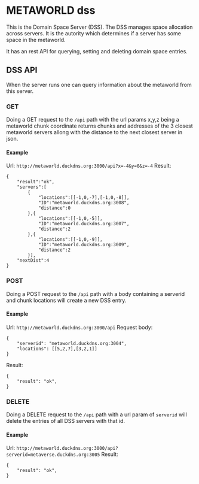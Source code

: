 METAWORLD dss
=============

This is the Domain Space Server (DSS).
The DSS manages space allocation across servers.
It is the autority which determines if a server has some space in the metaworld.

It has an rest API for querying, setting and deleting domain space entries.

DSS API
-------

When the server runs one can query information about the metaworld from this server.

### GET

Doing a GET request to the `/api` path with the url params x,y,z being a metaworld chunk coordinate
returns chunks and addresses of the 3 closest metaworld servers allong with the distance to the next closest server in json.

#### Example

Url: `http://metaworld.duckdns.org:3000/api?x=-4&y=0&z=-4`
Result:
```
{
    "result":"ok",
    "servers":[
        {
            "locations":[[-1,0,-7],[-1,0,-8]],
            "ID":"metaworld.duckdns.org:3008",
            "distance":0
        },{
            "locations":[[-1,0,-5]],
            "ID":"metaworld.duckdns.org:3007",
            "distance":2
        },{
            "locations":[[-1,0,-9]],
            "ID":"metaworld.duckdns.org:3009",
            "distance":2
        }],
    "nextDist":4
}
```

### POST

Doing a POST request to the `/api` path with a body containing a serverid and chunk locations will create a new DSS entry.
#### Example
Url: `http://metaworld.duckdns.org:3000/api`
Request body:
```
{
	"serverid": "metaworld.duckdns.org:3004",
  	"locations": [[5,2,7],[3,2,1]]
}
```
Result:
```
{
    "result": "ok",
}
```

### DELETE

Doing a DELETE request to the `/api` path with a url param of `serverid` will delete the entries of all DSS servers with
that id.

#### Example
Url: `http://metaworld.duckdns.org:3000/api?serverid=metaverse.duckdns.org:3005`
Result:
```
{
    "result": "ok",
}
```
